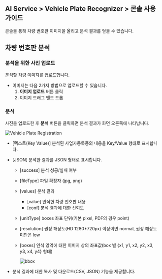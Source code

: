 ## AI Service > Vehicle Plate Recognizer > 콘솔 사용 가이드

콘솔을 통해 차량 번호판 이미지을 올리고 분석 결과를 얻을 수 있습니다.

## 차량 번호판 분석


### 분석을 위한 사진 업로드

분석할 차량 이미지를 업로드합니다.

- 이미지는 다음 2가지 방법으로 업로드할 수 있습니다.
    1. **이미지 업로드** 버튼 클릭
    2. 이미지 드래그 앤드 드롭

### 분석

사진을 업로드한 후 **분석** 버튼을 클릭하면 분석 결과가 화면 오른쪽에 나타납니다.

![Vehicle Plate Registration](http://static.toastoven.net/prod_carplate_ocr/VehiclePlateOCR_console_ja.png)

* [텍스트(Key Value)] 분석된 사업자등록증의 내용을 Key/Value 형태로 표시합니다.
* [JSON] 분석한 결과를 JSON 형태로 표시합니다.
    * [success] 분석 성공/실패 여부
    * [fileType] 파일 확장자 (jpg, png)
    * [values] 분석 결과
        * [value] 인식한 차량 번호판 내용
        * [conf] 분석 결과에 대한 신뢰도
    * [unitType] boxes 좌표 단위(기본 pixel, PDF의 경우 point)
    * [resolution] 권장 해상도(HD 1280*720px) 이상이면 normal, 권장 해상도 미만은 low
    * [boxes] 인식 영역에 대한 이미지 상의 좌표값(box 별 {x1, y1, x2, y2, x3, y3, x4, y4} 형태)
    
        ![bbox](http://static.toastoven.net/prod_document_ocr/bbox.png)
    
* 분셕 결과에 대한 복사 및 다운로드(CSV, JSON) 기능을 제공합니다. 